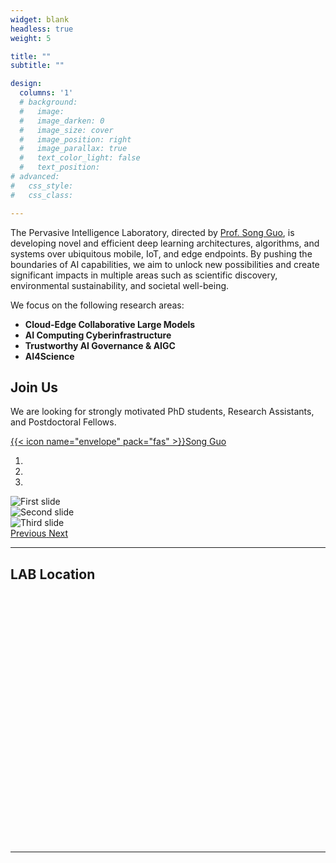 ```yaml
---
widget: blank
headless: true
weight: 5

title: ""
subtitle: ""

design:
  columns: '1'
  # background:
  #   image: 
  #   image_darken: 0
  #   image_size: cover
  #   image_position: right
  #   image_parallax: true
  #   text_color_light: false
  #   text_position: 
# advanced:
#   css_style:
#   css_class: 

---
```


The Pervasive Intelligence Laboratory, directed by [Prof. Song Guo](https://cse.hkust.edu.hk/admin/people/faculty/profile/songguo), is developing novel and efficient deep learning architectures, algorithms, and systems over ubiquitous mobile, IoT, and edge endpoints. By pushing the boundaries of AI capabilities, we aim to unlock new possibilities and create significant impacts in multiple areas such as scientific discovery, environmental sustainability, and societal well-being.

We focus on the following research areas:

<!-- - **Cloud-Edge Collaborative Large Models:** We focus on building open, intelligent, and efficient AI large models that cater to the diverse data and resources distributed across edge endpoints. Our goal is to satisfy the multi-faceted demands of large model training, fine-tuning, inference, and deployment, while optimizing the model construction process through intelligent means to enhance performance. We aim to drive the widespread adoption of AIGC in vertical application scenarios, achieving deep technology integration and maximum value creation.
- **AI Computing Cyberinfrastructure:** We are building a federated edge intelligence platform tailored for large models, leveraging our 'algorithm-network-intelligence' integrated technology to design algorithms that adapt large models to edge environments based on 'hybrid expert models'. By harnessing edge computing network technology, we integrate fragmented computing resources at the edge, enabling large models to run on edge devices and supporting various generative AI capabilities. This will reduce hardware costs and expand the spatiotemporal scope of large model services.
- **Trustworthy AI Governance:** As large models are increasingly deployed, their security concerns are becoming more pronounced. We are committed to researching the security challenges faced by large models, including data poisoning and adversarial attacks, with the goal of building secure, trustworthy, and robust AI models that promote the development of trustworthy AI governance.
- **AI4Science:** AI technology has made breakthroughs in challenging tasks such as weather forecasting. We focus on training and developing ultra-high-resolution meteorological large models driven by data, as well as researching AI assimilation algorithms and extreme disaster prediction (e.g., FengWu-GHR), contributing to the advancement of scientific research. -->

- **Cloud-Edge Collaborative Large Models**
- **AI Computing Cyberinfrastructure**
- **Trustworthy AI Governance & AIGC**
- **AI4Science**
  

  
## Join Us

We are looking for strongly motivated PhD students, Research Assistants, and Postdoctoral Fellows.

[{{< icon name="envelope" pack="fas" >}}Song Guo](mailto:songguo@cse.ust.hk)

<script type="text/javascript" src="static/js/leaflet.js"></script>
<link rel="stylesheet" href="static/css/leaflet.css"/>

<div id="carouselExampleIndicators" class="carousel slide" data-ride="carousel">
  <ol class="carousel-indicators">
    <li data-target="#carouselExampleIndicators" data-slide-to="0" class="active"></li>
    <li data-target="#carouselExampleIndicators" data-slide-to="1"></li>
    <li data-target="#carouselExampleIndicators" data-slide-to="2"></li>
  </ol>
  <div class="carousel-inner">
    <div class="carousel-item active">
      <img class="d-block w-100" src="home/homepage.jpg" alt="First slide">
    </div>
    <div class="carousel-item">
      <img class="d-block w-100" src="home/birthday.jpg" alt="Second slide">
    </div>
    <div class="carousel-item">
      <img class="d-block w-100" src="home/hiking.jpg" alt="Third slide">
    </div>
  </div>
  <a class="carousel-control-prev" href="#carouselExampleIndicators" role="button" data-slide="prev">
    <span class="carousel-control-prev-icon" aria-hidden="true"></span>
    <span class="sr-only">Previous</span>
  </a>
  <a class="carousel-control-next" href="#carouselExampleIndicators" role="button" data-slide="next">
    <span class="carousel-control-next-icon" aria-hidden="true"></span>
    <span class="sr-only">Next</span>
  </a>
</div>

---
LAB Location
---

<div id="mapid" style="width: 100%; height: 400px;"></div>

<script>
  // 加载 Leaflet.js 库
  var link = document.createElement("link");
  link.rel = "stylesheet";
  link.href = "https://unpkg.com/leaflet@1.7.1/dist/leaflet.css";
  document.head.appendChild(link);

  var script = document.createElement("script");
  script.src = "https://unpkg.com/leaflet@1.7.1/dist/leaflet.js";
  script.onload = function() {
    // 初始化地图
    var mymap = L.map('mapid').setView([114.2,22.3], 13);

    // 设置地图图层
    L.tileLayer('https://{s}.tile.openstreetmap.org/{z}/{x}/{y}.png', {
      attribution: '&copy; <a href="https://www.openstreetmap.org/copyright">OpenStreetMap</a> contributors'
    }).addTo(mymap);

    // 添加标记
    var marker = L.marker([114.2,22.3]).addTo(mymap);
    marker.bindPopup("<b>Hello world!</b><br>I am a popup.").openPopup();
  };
  document.body.appendChild(script);
</script>
---
